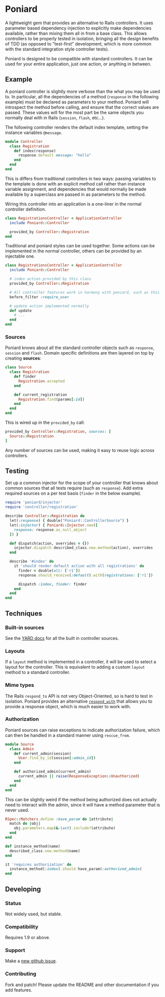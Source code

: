 Poniard
=======

A lightweight gem that provides an alternative to Rails controllers. It uses
parameter based dependency injection to explicitly make dependencies available,
rather than mixing them all in from a base class. This allows controllers to be
properly tested in isolation, bringing all the design benefits of TDD (as
opposed to "test-first" development, which is more common with the standard
integration style controller tests).

Poniard is designed to be compatible with standard controllers. It can be used
for your entire application, just one action, or anything in between.

Example
-------

A poniard controller is slightly more verbose than the what you may be used to.
In particular, all the dependencies of a method (`response` in the following
example) must be declared as parameters to your method. Poniard will introspect
the method before calling, and ensure that the correct values are passed. These
values will for the most part be the same objects you normally deal with in
Rails (`session`, `flash`, etc...).

The following controller renders the default index template, setting the
instance variables `@message`.

```ruby
module Controller
  class Registration
    def index(response)
      response.default message: "hello"
    end
  end
end
```

This is differs from traditional controllers in two ways: passing variables to
the template is done with an explicit method call rather than instance variable
assignment, and dependencies that would normally be made available by
a superclass are passed in as parameters to the method.

Wiring this controller into an application is a one-liner in the normal
controller definition.

```ruby
class RegistrationsController < ApplicationController
  include Poniard::Controller

  provided_by Controller::Registration
end
```

Traditional and poniard styles can be used together. Some actions can be
implemented in the normal controller, others can be provided by an injectable
one.

```ruby
class RegistrationsController < ApplicationController
  include Poniard::Controller

  # index action provided by this class
  provided_by Controller::Registration

  # All controller features work in harmony with poniard, such as this
  before_filter :require_user

  # update action implemented normally
  def update
    # ...
  end
end
```

### Sources

Poniard knows about all the standard controller objects such as `response`,
`session` and `flash`. Domain specific definitions are then layered on top by
creating **sources**:

```ruby
class Source
  class Registration
    def finder
      Registration.accepted
    end

    def current_registration
      Registration.find(params[:id])
    end
  end
end
```

This is wired up in the `provided_by` call:

```ruby
provided_by Controller::Registration, sources: [
  Source::Registration
]
```

Any number of sources can be used, making it easy to reuse logic across
controllers.

Testing
-------

Set up a common injector for the scope of your controller that knows about
common sources that all tests require (such as `response`). Add extra required
sources on a per test basis (`finder` in the below example).

```ruby
require 'poniard/injector'
require 'controller/registration'

describe Controller::Registration do
  let(:response) { double("Poniard::ControllerSource") }
  let(:injector) { Poniard::Injector.new([
    response: response.as_null_object
  ]) }

  def dispatch(action, overrides = {})
    injector.dispatch described_class.new.method(action), overrides
  end

  describe '#index' do
    it 'should render default action with all registrations' do
      finder = double(all: ['r1'])
      response.should_receive(:default).with(registrations: ['r1'])

      dispatch :index, finder: finder
    end
  end
end
```

Techniques
----------

### Built-in sources

See the [YARD docs][yard] for all the built in controller sources.

[yard]: http://rubydoc.info/github/xaviershay/poniard/master/Poniard/ControllerSource/

### Layouts

If a `layout` method is implemented in a controller, it will be used to select
a layout for the controller. This is equivalent to adding a custom `layout`
method to a standard controller.

### Mime types

The Rails `respond_to` API is not very Object-Oriented, so is hard to test in
isolation. Poniard provides an alternative [`respond_with`][respond-with] that
allows you to provide a response object, which is much easier to work with.

[respond-with]: http://rubydoc.info/github/xaviershay/poniard/master/Poniard/ControllerSource/Response.html#respond_with-instance_method

### Authorization

Poniard sources can raise exceptions to indicate authorization failure, which
can then be handled in a standard manner using `rescue_from`.

```ruby
module Source
  class Admin
    def current_admin(session)
      User.find_by_id(session[:admin_id])
    end

    def authorized_admin(current_admin)
      current_admin || raise(ResponseException::Unauthorized)
    end
  end
end
```

This can be slightly weird if the method being authorized does not actually
need to interact with the admin, since it will have a method parameter that
is never used.

```ruby
RSpec::Matchers.define :have_param do |attribute|
  match do |obj|
    obj.parameters.map(&:last).include?(attribute)
  end
end

def instance_method(name)
  described_class.new.method(name)
end

it 'requires authorization' do
  instance_method(:index).should have_param(:authorized_admin)
end
```

Developing
----------

### Status

Not widely used, but stable.

### Compatibility

Requires 1.9 or above.

### Support

Make a [new github issue](https://github.com/xaviershay/poniard/issues/new).

### Contributing

Fork and patch! Please update the README and other documentation if you add
features.
